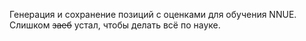 Генерация и сохранение позиций с оценками для обучения NNUE. 
Слишком ~~заеб~~ устал, чтобы делать всё по науке.
